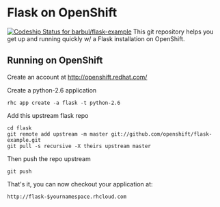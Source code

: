 Flask on OpenShift
==================
[ ![Codeship Status for barbul/flask-example](https://codeship.io/projects/2964bfb0-4799-0132-172b-4a10cd38100b/status)](https://codeship.io/projects/45653)
This git repository helps you get up and running quickly w/ a Flask installation
on OpenShift.


Running on OpenShift
----------------------------

Create an account at http://openshift.redhat.com/

Create a python-2.6 application

    rhc app create -a flask -t python-2.6

Add this upstream flask repo

    cd flask
    git remote add upstream -m master git://github.com/openshift/flask-example.git
    git pull -s recursive -X theirs upstream master
    
Then push the repo upstream

    git push

That's it, you can now checkout your application at:

    http://flask-$yournamespace.rhcloud.com

